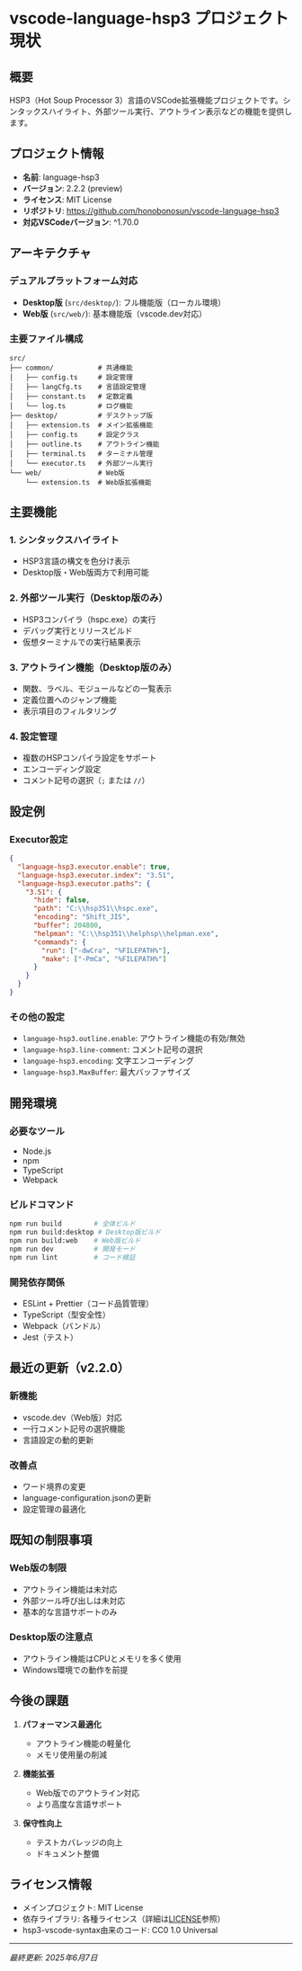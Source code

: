 # vscode-language-hsp3 プロジェクト現状

## 概要

HSP3（Hot Soup Processor 3）言語のVSCode拡張機能プロジェクトです。シンタックスハイライト、外部ツール実行、アウトライン表示などの機能を提供します。

## プロジェクト情報

- **名前**: language-hsp3
- **バージョン**: 2.2.2 (preview)
- **ライセンス**: MIT License
- **リポジトリ**: https://github.com/honobonosun/vscode-language-hsp3
- **対応VSCodeバージョン**: ^1.70.0

## アーキテクチャ

### デュアルプラットフォーム対応

- **Desktop版** (`src/desktop/`): フル機能版（ローカル環境）
- **Web版** (`src/web/`): 基本機能版（vscode.dev対応）

### 主要ファイル構成

```
src/
├── common/           # 共通機能
│   ├── config.ts     # 設定管理
│   ├── langCfg.ts    # 言語設定管理
│   ├── constant.ts   # 定数定義
│   └── log.ts        # ログ機能
├── desktop/          # デスクトップ版
│   ├── extension.ts  # メイン拡張機能
│   ├── config.ts     # 設定クラス
│   ├── outline.ts    # アウトライン機能
│   ├── terminal.ts   # ターミナル管理
│   └── executor.ts   # 外部ツール実行
└── web/              # Web版
    └── extension.ts  # Web版拡張機能
```

## 主要機能

### 1. シンタックスハイライト

- HSP3言語の構文を色分け表示
- Desktop版・Web版両方で利用可能

### 2. 外部ツール実行（Desktop版のみ）

- HSP3コンパイラ（hspc.exe）の実行
- デバッグ実行とリリースビルド
- 仮想ターミナルでの実行結果表示

### 3. アウトライン機能（Desktop版のみ）

- 関数、ラベル、モジュールなどの一覧表示
- 定義位置へのジャンプ機能
- 表示項目のフィルタリング

### 4. 設定管理

- 複数のHSPコンパイラ設定をサポート
- エンコーディング設定
- コメント記号の選択（`;` または `//`）

## 設定例

### Executor設定

```json
{
  "language-hsp3.executor.enable": true,
  "language-hsp3.executor.index": "3.51",
  "language-hsp3.executor.paths": {
    "3.51": {
      "hide": false,
      "path": "C:\\hsp351\\hspc.exe",
      "encoding": "Shift_JIS",
      "buffer": 204800,
      "helpman": "C:\\hsp351\\helphsp\\helpman.exe",
      "commands": {
        "run": ["-dwCra", "%FILEPATH%"],
        "make": ["-PmCa", "%FILEPATH%"]
      }
    }
  }
}
```

### その他の設定

- `language-hsp3.outline.enable`: アウトライン機能の有効/無効
- `language-hsp3.line-comment`: コメント記号の選択
- `language-hsp3.encoding`: 文字エンコーディング
- `language-hsp3.MaxBuffer`: 最大バッファサイズ

## 開発環境

### 必要なツール

- Node.js
- npm
- TypeScript
- Webpack

### ビルドコマンド

```bash
npm run build        # 全体ビルド
npm run build:desktop # Desktop版ビルド
npm run build:web    # Web版ビルド
npm run dev          # 開発モード
npm run lint         # コード検証
```

### 開発依存関係

- ESLint + Prettier（コード品質管理）
- TypeScript（型安全性）
- Webpack（バンドル）
- Jest（テスト）

## 最近の更新（v2.2.0）

### 新機能

- vscode.dev（Web版）対応
- 一行コメント記号の選択機能
- 言語設定の動的更新

### 改善点

- ワード境界の変更
- language-configuration.jsonの更新
- 設定管理の最適化

## 既知の制限事項

### Web版の制限

- アウトライン機能は未対応
- 外部ツール呼び出しは未対応
- 基本的な言語サポートのみ

### Desktop版の注意点

- アウトライン機能はCPUとメモリを多く使用
- Windows環境での動作を前提

## 今後の課題

1. **パフォーマンス最適化**

   - アウトライン機能の軽量化
   - メモリ使用量の削減

2. **機能拡張**

   - Web版でのアウトライン対応
   - より高度な言語サポート

3. **保守性向上**
   - テストカバレッジの向上
   - ドキュメント整備

## ライセンス情報

- メインプロジェクト: MIT License
- 依存ライブラリ: 各種ライセンス（詳細は[LICENSE](./LICENSE)参照）
- hsp3-vscode-syntax由来のコード: CC0 1.0 Universal

---

_最終更新: 2025年6月7日_
